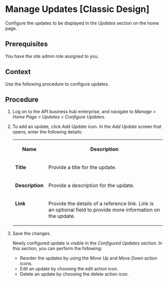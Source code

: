 <!-- loio94e37b473fd24ea8811a9ac3bdaed7ec -->

# Manage Updates \[Classic Design\]

Configure the updates to be displayed in the *Updates* section on the home page.



<a name="loio94e37b473fd24ea8811a9ac3bdaed7ec__prereq_rng_phk_dhb"/>

## Prerequisites

You have the site admin role assigned to you.



## Context

Use the following procedure to configure updates.



## Procedure

1.  Log on to the API business hub enterprise, and navigate to *Manage* \> *Home Page* \> *Updates* \> *Configure Updates*.

2.  To add an update, click *Add Update* icon. In the *Add Update* screen that opens, enter the following details:


    <table>
    <tr>
    <th valign="top">

    Name
    
    </th>
    <th valign="top">

    Description
    
    </th>
    </tr>
    <tr>
    <td valign="top">
    
    **Title**
    
    </td>
    <td valign="top">
    
    Provide a title for the update.
    
    </td>
    </tr>
    <tr>
    <td valign="top">
    
    **Description**
    
    </td>
    <td valign="top">
    
    Provide a description for the update.
    
    </td>
    </tr>
    <tr>
    <td valign="top">
    
    **Link**
    
    </td>
    <td valign="top">
    
    Provide the details of a reference link. Link is an optional field to provide more information on the update.
    
    </td>
    </tr>
    </table>
    
3.  Save the changes.

    Newly configured update is visible in the *Configured Updates* section. In this section, you can perform the following:

    -   Reorder the updates by using the *Move Up* and *Move Down* action icons.
    -   Edit an update by choosing the edit action icon.
    -   Delete an update by choosing the delete action icon.


